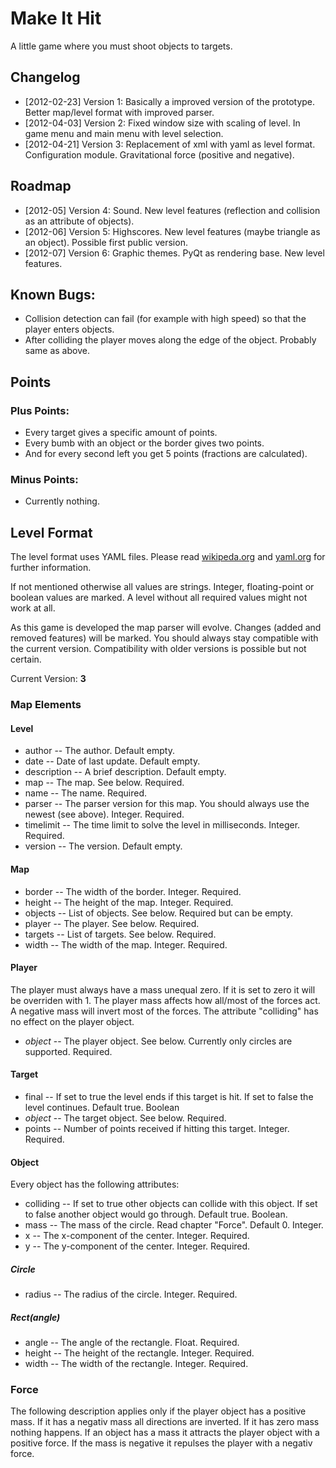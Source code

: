 # Make It Hit

A little game where you must shoot objects to targets.

## Changelog

- [2012-02-23] Version 1: Basically a improved version of the prototype. Better map/level format with improved parser.
- [2012-04-03] Version 2: Fixed window size with scaling of level. In game menu and main menu with level selection.
- [2012-04-21] Version 3: Replacement of xml with yaml as level format. Configuration module. Gravitational force (positive and negative).

## Roadmap

- [2012-05] Version 4: Sound. New level features (reflection and collision as an attribute of objects).
- [2012-06] Version 5: Highscores. New level features (maybe triangle as an object). Possible first public version.
- [2012-07] Version 6: Graphic themes. PyQt as rendering base. New level features.

## Known Bugs:

- Collision detection can fail (for example with high speed) so that the player enters objects.
- After colliding the player moves along the edge of the object. Probably same as above.

## Points

### Plus Points:
- Every target gives a specific amount of points. 
- Every bumb with an object or the border gives two points.
- And for every second left you get 5 points (fractions are calculated).

### Minus Points:

- Currently nothing.

## Level Format
 
The level format uses YAML files. Please read [wikipeda.org](http://en.wikipedia.org/wiki/Yaml) and [yaml.org](http://yaml.org/) for further information.

If not mentioned otherwise all values are strings. Integer, floating-point or boolean values are marked. A level without all required values might not work at all.

As this game is developed the map parser will evolve. Changes (added and removed features) will be marked. You should always stay compatible with the current version. Compatibility with older versions is possible but not certain.

Current Version: **3**

### Map Elements
 
#### Level

- author -- The author. Default empty.
- date -- Date of last update. Default empty.
- description -- A brief description. Default empty.
- map -- The map. See below. Required.
- name -- The name. Required.
- parser -- The parser version for this map. You should always use the newest (see above). Integer. Required.
- timelimit -- The time limit to solve the level in milliseconds. Integer. Required.
- version -- The version. Default empty.
 
#### Map

- border -- The width of the border. Integer. Required.
- height -- The height of the map. Integer. Required.
- objects -- List of objects. See below. Required but can be empty.
- player -- The player. See below. Required.
- targets -- List of targets. See below. Required.
- width -- The width of the map. Integer. Required.
 
#### Player

The player must always have a mass unequal zero. If it is set to zero it will be overriden with 1. The player mass affects how all/most of the forces act. A negative mass will invert most of the forces.
The attribute "colliding" has no effect on the player object.

- *object* -- The player object. See below. Currently only circles are supported. Required.
 
#### Target

- final -- If set to true the level ends if this target is hit. If set to false the level continues. Default true. Boolean
- *object* -- The target object. See below. Required.
- points -- Number of points received if hitting this target. Integer. Required.

#### Object

Every object has the following attributes:

- colliding -- If set to true other objects can collide with this object. If set to false another object would go through. Default true. Boolean.
- mass -- The mass of the circle. Read chapter "Force". Default 0. Integer.
- x -- The x-component of the center. Integer. Required.
- y -- The y-component of the center. Integer. Required.
 
##### Circle

- radius -- The radius of the circle. Integer. Required.

##### Rect(angle)

- angle -- The angle of the rectangle. Float. Required.
- height -- The height of the rectangle. Integer. Required.
- width -- The width of the rectangle. Integer. Required.

### Force

The following description applies only if the player object has a positive mass. If it has a negativ mass all directions are inverted. If it has zero mass nothing happens. If an object has a mass it attracts the player object with a positive force. If the mass is negative it repulses the player with a negativ force. 